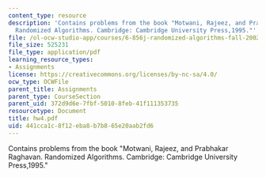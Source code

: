 ```yaml
---
content_type: resource
description: 'Contains problems from the book "Motwani, Rajeez, and Prabhakar Raghavan.
  Randomized Algorithms. Cambridge: Cambridge University Press,1995."'
file: /ol-ocw-studio-app/courses/6-856j-randomized-algorithms-fall-2002/441cca1c8f12eba8b7b865e20aab2fd6_hw4.pdf
file_size: 525231
file_type: application/pdf
learning_resource_types:
- Assignments
license: https://creativecommons.org/licenses/by-nc-sa/4.0/
ocw_type: OCWFile
parent_title: Assignments
parent_type: CourseSection
parent_uid: 372d9d6e-7fbf-5010-8feb-41f111353735
resourcetype: Document
title: hw4.pdf
uid: 441cca1c-8f12-eba8-b7b8-65e20aab2fd6
---
```

Contains problems from the book "Motwani, Rajeez, and Prabhakar Raghavan. Randomized Algorithms. Cambridge: Cambridge University Press,1995."